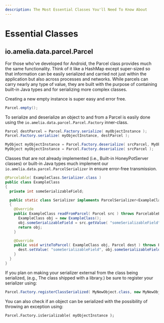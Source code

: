 ```yaml
---
description: The Most Essential Classes You'll Need To Know About
---
```


# Essential Classes

## io.amelia.data.parcel.Parcel

For those who've developed for Android, the Parcel class provides much the same functionality. Think of it like a HashMap except super-sized so that information can be easily serialized and carried not just within the application but also across processes and networks. While parcels can carry nearly any type of value, they are built with the purpose of containing built-in Java types and for serializing more complex classes.

Creating a new empty instance is super easy and error free.

```java
Parcel.empty();
```

To serialize and deserialize an object to and from a Parcel is easily done using the `io.amelia.data.parcel.Parcel.Factory` inner-class.

```java
Parcel destParcel = Parcel.Factory.serialize( myObjectInstance );
Parcel.Factory.serialize( myObjectInstance, destParcel );

MyObject myObjectInstance = Parcel.Factory.deserialize( srcParcel, MyObject.class );
MyObject myObjectInstance = Parcel.Factory.deserialize( srcParcel );
```

Classes that are not already implemented \(i.e., Built-in HoneyPotServer classes\) or built-in Java types much implement our `io.amelia.data.parcel.ParcelSerializer` in ensure error-free transmission.

```java
@Parcelable( ExampleClass.Serializer.class )
public class ExampleClass
{
  private int someSerializableField;

  public static class Serializer implements ParcelSerializer<ExampleClass>;
  {
    @Override
    public ExampleClass readFromParcel( Parcel src ) throws ParcelableException.Error {
      ExampleClass obj = new ExampleClass();
      obj.someSerializableField = src.getValue( "someSerializableField" );
      return obj;
    }

    @Override
    public void writeToParcel( ExampleClass obj, Parcel dest ) throws ParcelableException.Error {
      dest.setValue( "someSerializableField", obj.someSerializableField );
    }
  }
}
```

If you plan on making your serializer external from the class being serialized, \(e.g., The class shipped with a library.\) be sure to register your serializer using:

```java
Parcel.Factory.registerClassSerialized( MyNewObject.class, new MyNewObjectSerializer<MyNewObject>() );
```

You can also check if an object can be serialized with the possibility of throwing an exception using:

```text
Parcel.Factory.isSerializable( myObjectInstance );
```

